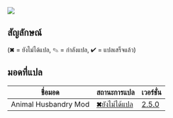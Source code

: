 ![](https://thaigameguide.com/wp-content/uploads/2016/02/Stardew-Valley-Buy.jpg)

## สัญลักษณ์

(✖ = ยังไม่ได้แปล, ✎ = กำลังแปล, ✔ = แปลเสร็จแล้ว)

## มอดที่แปล
 ชื่อมอด                            | สถานะการแปล                                                 | เวอร์ชั่น  
--------------------------------- | :------------------------------------------------------------- | :-------------------------------------------------------------
 Animal Husbandry Mod | [✖ยังไม่ได้แปล](Animal%20Husbandry%20Mod/) | [2.5.0](https://www.nexusmods.com/stardewvalley/mods/1538?tab=description)
